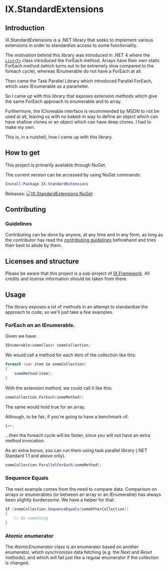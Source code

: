 # IX.StandardExtensions

## Introduction

IX.StandardExtensions is a .NET library that seeks to implement various extensions in order to
standardize access to some functionality.

The motivation behind this library was introduced in .NET 4 where the
[`List<T>`](https://msdn.microsoft.com/en-us/library/6sh2ey19.aspx) class introduced the ForEach
method. Arrays have their own static ForEach method (which turns out to be extremely slow compared
to the foreach cycle), whereas IEnumerable do not have a ForEach at all.

Then came the Task Parallel Library which introduced Parallel.ForEach, which uses IEnumerable as a
parameter.

So I came up with this library that exposes extension methods which give the same ForEach approach
to enumerable and to array.

Furthermore, the ICloneable interface is recommended by MSDN to not be used at all, leaving us with
no baked-in way to define an object which can have shallow clones or an object which can have deep
clones. I had to make my own.

This is, in a nutshell, how I came up with this library.

## How to get

This project is primarily available through NuGet.

The current version can be accessed by using NuGet commands:

```powershell
Install-Package IX.StandardExtensions
```

Releases: [![IX.StandardExtensions NuGet](https://img.shields.io/nuget/v/IX.StandardExtensions.svg)](https://www.nuget.org/packages/IX.StandardExtensions/)

## Contributing

### Guidelines

Contributing can be done by anyone, at any time and in any form, as long as the
contributor has read the [contributing guidelines](https://adimosh.github.io/contributingguidelines)
beforehand and tries their best to abide by them.

## Licenses and structure

Please be aware that this project is a sub-project of [IX.Framework](https://github.com/adimosh/IX.Framework). All credits and license information should be taken from there.

## Usage

The library exposes a lot of methods in an attempt to standardize the approach to code, so we'll just take a few examples.

### ForEach on an IEnumerable.

Given we have:

```csharp
IEnumerable<someClass> someCollection;
```

We would call a method for each item of the collection like this:

```csharp
foreach (var item in someCollection)
{
    someMethod(item);
}
```

With the extension method, we could call it like this:

```csharp
someCollection.ForEach(someMethod);
```

The same would hold true for an array.

Although, to be fair, if you're going to have a benchmark of:

```csharp
i++;
```

...then the foreach cycle will be faster, since you will not have an extra method invocation.

As an extra bonus, you can run them using task parallel library (.NET Standard 1.1 and above only).

```csharp
someCollection.ParallelForEach(someMethod);
```

### Sequence Equals

The next example comes from the need to compare data. Comparison on arrays or enumerables (or between an array or an IEnumerable) has always been slightly burdensome. We have a helper for that:

```csharp
if (someCollection.SequenceEquals(someOtherCollection))
{
    // Do something
}
```

### Atomic enumerator

The _AtomicEnumerator_ class is an enumerator based on another enumerator, which synchronizes data fetching (e.g. the _Next_ and _Reset_ methods), and which will fail just like a regular enumerator if the collection is changed.
